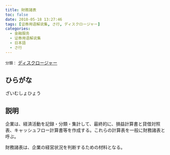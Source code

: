 ```yaml
---
title: 財務諸表
toc: false
date: 2018-05-18 13:27:46
tags: [证券用语解说集, さ行, ディスクロージャー]
categories:
  - 金融服务
  - 证券用语解说集
  - 日本語
  - さ行
---
```


`分類：` [ディスクロージャー](/tags/ディスクロージャー/)

## ひらがな

ざいむしょひょう

## 説明

企業は、経済活動を記録・分類・集計して、最終的に、損益計算書と貸借対照表、キャッシュフロー計算書等を作成する。これらの計算表を一般に財務諸表と呼ぶ。

財務諸表は、企業の経営状況を判断するための材料となる。
